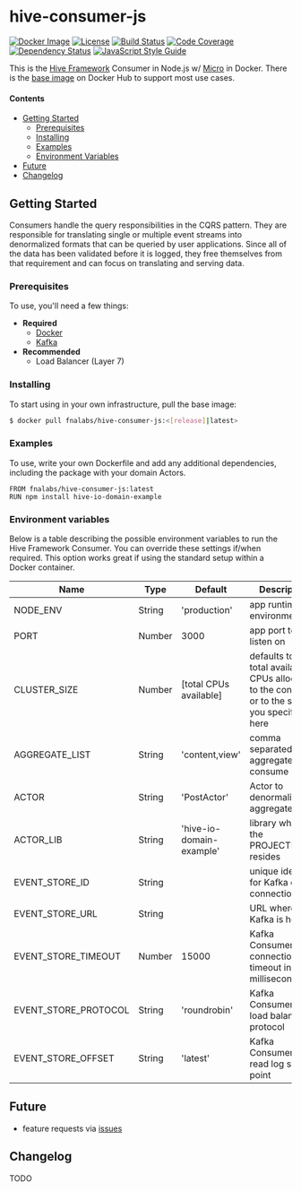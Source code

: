 # hive-consumer-js

[![Docker Image][docker-image]][docker-url]
[![License][license-image]][license-url]
[![Build Status][circle-image]][circle-url]
[![Code Coverage][codecov-image]][codecov-url]
[![Dependency Status][depstat-image]][depstat-url]
[![JavaScript Style Guide][style-image]][style-url]

This is the [Hive Framework](https://gist.github.com/aeilers/30aa0047187e5a5d573a478abc581903) Consumer in Node.js w/ [Micro](https://www.npmjs.com/package/micro) in Docker. There is the [base image](https://hub.docker.com/r/fnalabs/hive-consumer-js/) on Docker Hub to support most use cases.

#### Contents
- [Getting Started](#getting-started)
  - [Prerequisites](#prerequisites)
  - [Installing](#installing)
  - [Examples](#examples)
  - [Environment Variables](#environment-variables)
- [Future](#future)
- [Changelog](#changelog)

## Getting Started
Consumers handle the query responsibilities in the CQRS pattern. They are responsible for translating single or multiple event streams into denormalized formats that can be queried by user applications. Since all of the data has been validated before it is logged, they free themselves from that requirement and can focus on translating and serving data.

### Prerequisites
To use, you'll need a few things:
- **Required**
  - [Docker](https://www.docker.com/)
  - [Kafka](https://kafka.apache.org/)
- **Recommended**
  - Load Balancer (Layer 7)

### Installing
To start using in your own infrastructure, pull the base image:
```sh
$ docker pull fnalabs/hive-consumer-js:<[release]|latest>
```

### Examples
To use, write your own Dockerfile and add any additional dependencies, including the package with your domain Actors.
```
FROM fnalabs/hive-consumer-js:latest
RUN npm install hive-io-domain-example
```

### Environment variables
Below is a table describing the possible environment variables to run the Hive Framework Consumer. You can override these settings if/when required. This option works great if using the standard setup within a Docker container.

Name                  | Type    | Default                   | Description
--------------------- | ------- | ------------------------- | -------------------------------------------------------
NODE_ENV              | String  | 'production'              | app runtime environment
PORT                  | Number  | 3000                      | app port to listen on
CLUSTER_SIZE          | Number  | [total CPUs available]    | defaults to the total available CPUs allocated to the container or to the size you specify here
AGGREGATE_LIST        | String  | 'content,view'            | comma separated list of aggregates to consume
ACTOR                 | String  | 'PostActor'               | Actor to denormalize the aggregates
ACTOR_LIB             | String  | 'hive-io-domain-example'  | library where the PROJECTION resides
EVENT_STORE_ID        | String  |                           | unique identifier for Kafka client connection
EVENT_STORE_URL       | String  |                           | URL where Kafka is hosted
EVENT_STORE_TIMEOUT   | Number  | 15000                     | Kafka ConsumerGroup connection timeout in milliseconds
EVENT_STORE_PROTOCOL  | String  | 'roundrobin'              | Kafka ConsumerGroup load balancing protocol
EVENT_STORE_OFFSET    | String  | 'latest'                  | Kafka ConsumerGroup read log starting point

## Future
- feature requests via [issues](https://github.com/fnalabs/hive-consumer-js/issues)

## Changelog
TODO

[docker-image]: https://images.microbadger.com/badges/version/fnalabs/hive-consumer-js:2.0.0-beta.svg
[docker-url]: https://hub.docker.com/r/fnalabs/hive-consumer-js/

[license-image]: https://img.shields.io/badge/License-Apache%202.0-blue.svg
[license-url]: https://github.com/fnalabs/hive-consumer-js/blob/master/LICENSE

[circle-image]: https://img.shields.io/circleci/project/github/fnalabs/hive-consumer-js.svg
[circle-url]: https://circleci.com/gh/fnalabs/hive-consumer-js

[codecov-image]: https://img.shields.io/codecov/c/github/fnalabs/hive-consumer-js.svg
[codecov-url]: https://codecov.io/gh/fnalabs/hive-consumer-js

[depstat-image]: https://img.shields.io/david/fnalabs/hive-consumer-js.svg
[depstat-url]: https://david-dm.org/fnalabs/hive-consumer-js

[style-image]: https://img.shields.io/badge/code_style-standard-brightgreen.svg
[style-url]: https://standardjs.com
